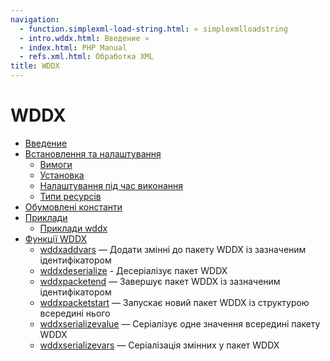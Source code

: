 ```yaml
---
navigation:
  - function.simplexml-load-string.html: « simplexmlloadstring
  - intro.wddx.html: Введение »
  - index.html: PHP Manual
  - refs.xml.html: Обработка XML
title: WDDX
---
```

# WDDX

-   [Введение](intro.wddx.md)
-   [Встановлення та налаштування](wddx.setup.md)
    -   [Вимоги](wddx.requirements.md)
    -   [Установка](wddx.installation.md)
    -   [Налаштування під час виконання](wddx.configuration.md)
    -   [Типи ресурсів](wddx.resources.md)
-   [Обумовлені константи](wddx.constants.md)
-   [Приклади](wddx.examples.md)
    -   [Приклади wddx](wddx.examples-serialize.md)
-   [Функції WDDX](ref.wddx.md)
    -   [wddxaddvars](function.wddx-add-vars.md) — Додати змінні до пакету WDDX із зазначеним ідентифікатором
    -   [wddxdeserialize](function.wddx-deserialize.md) - Десеріалізує пакет WDDX
    -   [wddxpacketend](function.wddx-packet-end.md) — Завершує пакет WDDX із зазначеним ідентифікатором
    -   [wddxpacketstart](function.wddx-packet-start.md) — Запускає новий пакет WDDX із структурою всередині нього
    -   [wddxserializevalue](function.wddx-serialize-value.md) — Серіалізує одне значення всередині пакету WDDX
    -   [wddxserializevars](function.wddx-serialize-vars.md) — Серіалізація змінних у пакет WDDX
